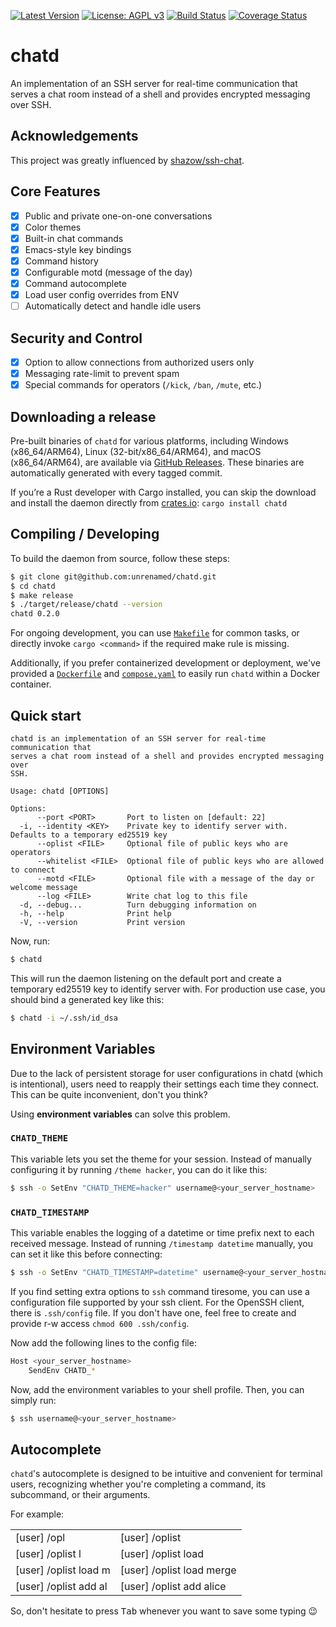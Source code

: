 [![Latest Version](https://img.shields.io/crates/v/chatd)](https://crates.io/crates/chatd)
[![License: AGPL v3](https://img.shields.io/badge/License-AGPL_v3-blue.svg)](https://www.gnu.org/licenses/agpl-3.0)
[![Build Status](https://github.com/unrenamed/chatd/actions/workflows/build.yml/badge.svg?branch=main)](https://github.com/unrenamed/chatd/actions/workflows/build.yml)
[![Coverage Status](https://coveralls.io/repos/github/unrenamed/chatd/badge.svg)](https://coveralls.io/github/unrenamed/chatd)

# chatd

An implementation of an SSH server for real-time communication that serves a chat room instead of a shell and provides encrypted messaging over SSH.

## Acknowledgements

This project was greatly influenced by [shazow/ssh-chat](https://github.com/shazow/ssh-chat).

## Core Features

- [x] Public and private one-on-one conversations
- [x] Color themes
- [x] Built-in chat commands
- [x] Emacs-style key bindings
- [x] Command history
- [x] Configurable motd (message of the day)
- [x] Command autocomplete
- [x] Load user config overrides from ENV
- [ ] Automatically detect and handle idle users

## Security and Control

- [x] Option to allow connections from authorized users only
- [x] Messaging rate-limit to prevent spam
- [x] Special commands for operators (`/kick`, `/ban`, `/mute`, etc.)

## Downloading a release

Pre-built binaries of `chatd` for various platforms, including Windows (x86_64/ARM64), Linux (32-bit/x86_64/ARM64), and macOS (x86_64/ARM64), are available via [GitHub Releases](https://github.com/unrenamed/chatd/releases). These binaries are automatically generated with every tagged commit.

If you’re a Rust developer with Cargo installed, you can skip the download and install the daemon directly from [crates.io](https://crates.io/): `cargo install chatd`

## Compiling / Developing

To build the daemon from source, follow these steps:

```bash
$ git clone git@github.com:unrenamed/chatd.git
$ cd chatd
$ make release
$ ./target/release/chatd --version
chatd 0.2.0
```

For ongoing development, you can use [`Makefile`](./Makefile) for common tasks, or directly invoke `cargo <command>` if the required make rule is missing.

Additionally, if you prefer containerized development or deployment, we've provided a [`Dockerfile`](./Dockerfile) and [`compose.yaml`](./compose.yaml) to easily run `chatd` within a Docker container.

## Quick start

```console
chatd is an implementation of an SSH server for real-time communication that
serves a chat room instead of a shell and provides encrypted messaging over
SSH.

Usage: chatd [OPTIONS]

Options:
      --port <PORT>       Port to listen on [default: 22]
  -i, --identity <KEY>    Private key to identify server with. Defaults to a temporary ed25519 key
      --oplist <FILE>     Optional file of public keys who are operators
      --whitelist <FILE>  Optional file of public keys who are allowed to connect
      --motd <FILE>       Optional file with a message of the day or welcome message
      --log <FILE>        Write chat log to this file
  -d, --debug...          Turn debugging information on
  -h, --help              Print help
  -V, --version           Print version
```

Now, run:

```bash
$ chatd
```

This will run the daemon listening on the default port and create a temporary ed25519 key to identify server with. For production use case, you should bind a generated key like this:

```bash
$ chatd -i ~/.ssh/id_dsa
```

## Environment Variables

Due to the lack of persistent storage for user configurations in chatd (which is intentional), users need to reapply their settings each time they connect. This can be quite inconvenient, don't you think?

Using <b>environment variables</b> can solve this problem.

### `CHATD_THEME`

This variable lets you set the theme for your session. Instead of manually configuring it by running `/theme hacker`, you can do it like this:

```bash
$ ssh -o SetEnv "CHATD_THEME=hacker" username@<your_server_hostname>
```

### `CHATD_TIMESTAMP`

This variable enables the logging of a datetime or time prefix next to each received message. Instead of running `/timestamp datetime` manually, you can set it like this before connecting:

```bash
$ ssh -o SetEnv "CHATD_TIMESTAMP=datetime" username@<your_server_hostname>
```

If you find setting extra options to `ssh` command tiresome, you can use a configuration file supported by your ssh client. For the OpenSSH client, there is `.ssh/config` file. If you don't have one, feel free to create and provide r-w access `chmod 600 .ssh/config`.

Now add the following lines to the config file:

```bash
Host <your_server_hostname>
    SendEnv CHATD_*
```

Now, add the environment variables to your shell profile. Then, you can simply run:

```bash
$ ssh username@<your_server_hostname>
```

## Autocomplete

`chatd`'s autocomplete is designed to be intuitive and convenient for terminal users, recognizing whether you're completing a command, its subcommand, or their arguments.

For example:

<table>
<tr><td>[user] /opl</td><td>[user] /oplist</td></tr>
<tr><td>[user] /oplist l</td><td>[user] /oplist load</td></tr>
<tr><td>[user] /oplist load m</td><td>[user] /oplist load merge</td></tr>
<tr><td>[user] /oplist add al</td><td>[user] /oplist add alice</td></tr>
</table>

So, don't hesitate to press <kbd>Tab</kbd> whenever you want to save some typing 😉
